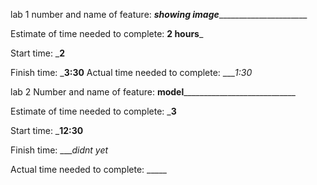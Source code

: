 lab 1
number and name of feature: _____showing image___________________________

Estimate of time needed to complete: __2 hours___

Start time: ___2__

Finish time: ___3:30__
Actual time needed to complete: ____1:30_


lab 2
Number and name of feature: __model______________________________

Estimate of time needed to complete: ___3__

Start time: ___12:30__

Finish time: ____didnt yet_

Actual time needed to complete: _____